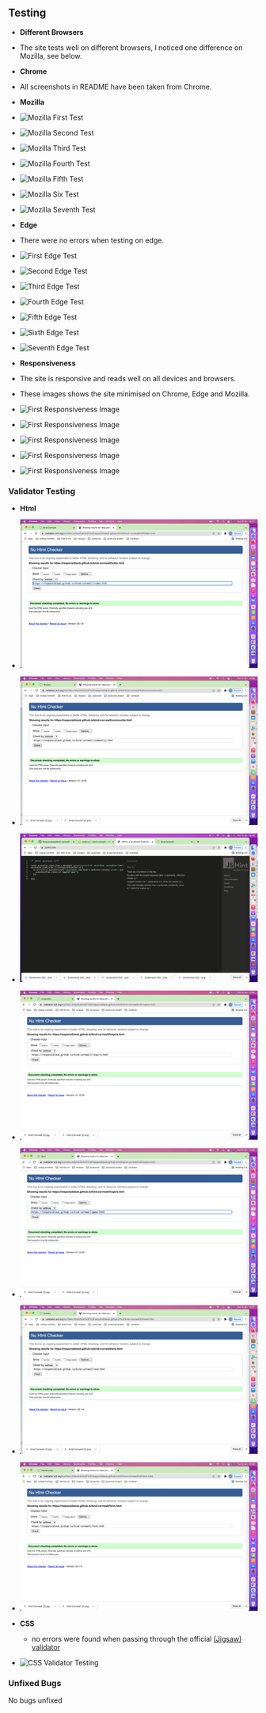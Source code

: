 ## Testing 

- __Different Browsers__

 - The site tests well on different browsers, I noticed one difference on Mozilla, see below.

- __Chrome__

 - All screenshots in README have been taken from Chrome.

- __Mozilla__

 - ![Mozilla First Test](markdown/images/test-mozilla/screenshot-m1.jpg)

 - ![Mozilla Second Test](markdown/images/test-mozilla/screenshot-m2.jpg)

 - ![Mozilla Third Test](markdown/images/test-mozilla/screenshot-m3.jpg)

 - ![Mozilla Fourth Test](markdown/images/test-mozilla/screenshot-m4.jpg)

 - ![Mozilla Fifth Test](markdown/images/test-mozilla/screenshot-m5.jpg)

 - ![Mozilla Six Test](markdown/images/test-mozilla/screenshot-m6.jpg)

 - ![Mozilla Seventh Test](markdown/images/test-mozilla/screenshot-m7.jpg)

- __Edge__

 - There were no errors when testing on edge.

 - ![First Edge Test](markdown/images/test-mozilla/screenshot-e1.jpg)

 - ![Second Edge Test](markdown/images/test-mozilla/screenshot-e1.jpg)

 - ![Third Edge Test](markdown/images/test-mozilla/screenshot-e1.jpg)

 - ![Fourth Edge Test](markdown/images/test-mozilla/screenshot-e1.jpg)

 - ![Fifth Edge Test](markdown/images/test-mozilla/screenshot-e1.jpg)

 - ![Sixth Edge Test](markdown/images/test-mozilla/screenshot-e1.jpg)

 - ![Seventh Edge Test](mmarkdown/images/test-mozilla/screenshot-e1.jpg)

- __Responsiveness__

 - The site is responsive and reads well on all devices and browsers.

 - These images shows the site minimised on Chrome, Edge and Mozilla.

 - ![First Responsiveness Image](markdown/images/test-responsive/screenshot1.jpg)

 - ![First Responsiveness Image](markdown/images/test-responsive/screenshot2.jpg)

 - ![First Responsiveness Image](markdown/images/test-responsive/screenshot3.jpg)

 - ![First Responsiveness Image](markdown/images/test-responsive/screenshot4.jpg)

 - ![First Responsiveness Image](markdown/images/test-responsive/screenshot5.jpg)

### Validator Testing 

- __Html__

 - ![Index Validation Image](markdown/images/validation/index-val.png)
 
 - ![Community Validation Image](markdown/images/validation/community-val.png)

 - ![Studios Validation Image](markdown/images/validation/studio-val.png)

 - ![Inspire Validation Image](markdown/images/validation/inspire-val.png)

 - ![Game Validation Image](markdown/images/validation/game-val.png)

 - ![End Validation Image](markdown/images/validation/end-val.png)

 - ![Form Validation Image](markdown/images/validation/form-val.png)




- __CSS__

  - no errors were found when passing through the official [(Jigsaw) validator](https://jigsaw.w3.org/css-validator/validator?uri=https%3A%2F%2Fvalidator.w3.org%2Fnu%2F%3Fdoc%3Dhttps%253A%252F%252Fcode-institute-org.github.io%252Flove-running-2.0%252Findex.html&profile=css3svg&usermedium=all&warning=1&vextwarning=&lang=en#css)

 - ![CSS Validator Testing](markdown/verification/screenshot-css-test.png)

### Unfixed Bugs

No bugs unfixed